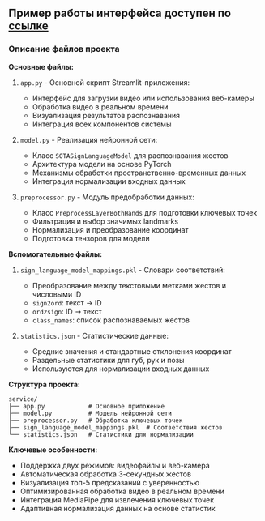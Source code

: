 ## Пример работы интерфейса доступен по [ссылке](https://drive.google.com/file/d/1FxszfTyO_hK2fIAjdE_hhph1OeuEF_Qg/)

### Описание файлов проекта

**Основные файлы:**
1. `app.py` - Основной скрипт Streamlit-приложения:
   - Интерфейс для загрузки видео или использования веб-камеры
   - Обработка видео в реальном времени
   - Визуализация результатов распознавания
   - Интеграция всех компонентов системы

2. `model.py` - Реализация нейронной сети:
   - Класс `SOTASignLanguageModel` для распознавания жестов
   - Архитектура модели на основе PyTorch
   - Механизмы обработки пространственно-временных данных
   - Интеграция нормализации входных данных

3. `preprocessor.py` - Модуль предобработки данных:
   - Класс `PreprocessLayerBothHands` для подготовки ключевых точек
   - Фильтрация и выбор значимых landmarks
   - Нормализация и преобразование координат
   - Подготовка тензоров для модели

**Вспомогательные файлы:**
1. `sign_language_model_mappings.pkl` - Словари соответствий:
   - Преобразование между текстовыми метками жестов и числовыми ID
   - `sign2ord`: текст → ID
   - `ord2sign`: ID → текст
   - `class_names`: список распознаваемых жестов

2. `statistics.json` - Статистические данные:
   - Средние значения и стандартные отклонения координат
   - Раздельные статистики для губ, рук и позы
   - Используются для нормализации входных данных

**Структура проекта:**
```
service/
├── app.py            # Основное приложение
├── model.py          # Модель нейронной сети
├── preprocessor.py   # Обработка ключевых точек
├── sign_language_model_mappings.pkl  # Соответствия жестов
└── statistics.json   # Статистики для нормализации
```

**Ключевые особенности:**
- Поддержка двух режимов: видеофайлы и веб-камера
- Автоматическая обработка 3-секундных жестов
- Визуализация топ-5 предсказаний с уверенностью
- Оптимизированная обработка видео в реальном времени
- Интеграция MediaPipe для извлечения ключевых точек
- Адаптивная нормализация данных на основе статистик